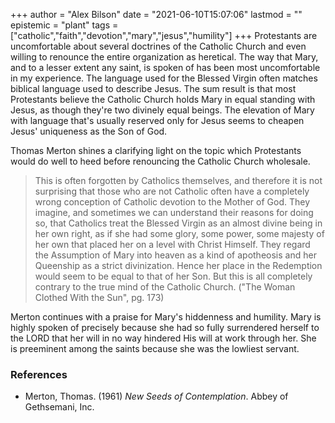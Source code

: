 +++
author = "Alex Bilson"
date = "2021-06-10T15:07:06"
lastmod = ""
epistemic = "plant"
tags = ["catholic","faith","devotion","mary","jesus","humility"]
+++
Protestants are uncomfortable about several doctrines of the Catholic Church and even willing to renounce the entire organization as heretical. The way that Mary, and to a lesser extent any saint, is spoken of has been most uncomfortable in my experience. The language used for the Blessed Virgin often matches biblical language used to describe Jesus. The sum result is that most Protestants believe the Catholic Church holds Mary in equal standing with Jesus, as though they're two divinely equal beings. The elevation of Mary with language that's usually reserved only for Jesus seems to cheapen Jesus' uniqueness as the Son of God.

Thomas Merton shines a clarifying light on the topic which Protestants would do well to heed before renouncing the Catholic Church wholesale.

> This is often forgotten by Catholics themselves, and therefore it is not surprising that those who are not Catholic often have a completely wrong conception of Catholic devotion to the Mother of God. They imagine, and sometimes we can understand their reasons for doing so, that Catholics treat the Blessed Virgin as an almost divine being in her own right, as if she had some glory, some power, some majesty of her own that placed her on a level with Christ Himself. They regard the Assumption of Mary into heaven as a kind of apotheosis and her Queenship as a strict divinization. Hence her place in the Redemption would seem to be equal to that of her Son. But this is all completely contrary to the true mind of the Catholic Church. ("The Woman Clothed With the Sun", pg. 173)

Merton continues with a praise for Mary's hiddenness and humility. Mary is highly spoken of precisely because she had so fully surrendered herself to the LORD that her will in no way hindered His will at work through her. She is preeminent among the saints because she was the lowliest servant.

### References

- Merton, Thomas. (1961) _New Seeds of Contemplation_. Abbey of Gethsemani, Inc.

